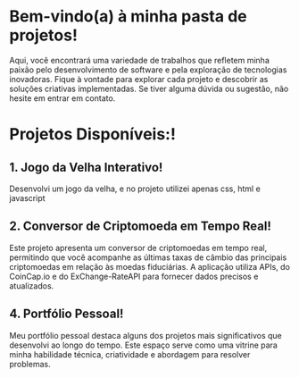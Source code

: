 
# Bem-vindo(a) à minha pasta de projetos! 
Aqui, você encontrará uma variedade de trabalhos que refletem
minha paixão pelo desenvolvimento de software e pela exploração de tecnologias inovadoras. Fique à 
vontade para explorar cada projeto e descobrir as soluções criativas implementadas. Se tiver alguma
dúvida ou sugestão, não hesite em entrar em contato.

# **Projetos Disponíveis:**!

## **1. Jogo da Velha Interativo**!
Desenvolvi um jogo da velha, e no projeto utilizei apenas css, html e javascript


## **2. Conversor de Criptomoeda em Tempo Real**!
Este projeto apresenta um conversor de criptomoedas em tempo real, permitindo que você acompanhe as
últimas taxas de câmbio das principais criptomoedas em relação às moedas fiduciárias. A aplicação utiliza APIs,
do CoinCap.io e do ExChange-RateAPI para fornecer dados precisos e atualizados.


## **4. Portfólio Pessoal**!
Meu portfólio pessoal destaca alguns dos projetos mais significativos que desenvolvi ao longo do tempo.
Este espaço serve como uma vitrine para minha habilidade técnica, criatividade e abordagem para resolver problemas.
